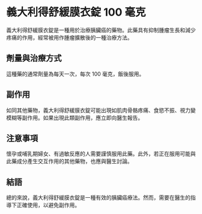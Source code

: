 # 義大利得舒緩膜衣錠 100 毫克
義大利得舒緩膜衣錠是一種用於治療胰臟癌的藥物。此藥具有抑制腫瘤生長和減少疼痛的作用，經常被用作腫瘤擴散後的一種治療方法。

## 劑量與治療方式
這種藥的通常劑量為每天一次，每次 100 毫克，飯後服用。

## 副作用
如同其他藥物，義大利得舒緩膜衣錠可能出現如肌肉骨骼疼痛、食慾不振、視力變模糊等副作用。如果出現此類副作用，應立即向醫生報告。

## 注意事項
懷孕或哺乳期婦女、有過敏反應的人需要謹慎服用此藥。此外，若正在服用可能與此藥成分產生交互作用的其他藥物，也應與醫生討論。

## 結語
總的來說，義大利得舒緩膜衣錠是一種有效的胰臟癌療法。然而，需要在醫生的指導下正確使用，以避免副作用。